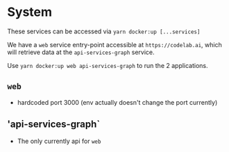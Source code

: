 # System

These services can be accessed via `yarn docker:up [...services]`

We have a `web` service entry-point accessible at `https://codelab.ai`, which will retrieve data at the `api-services-graph` service.

Use `yarn docker:up web api-services-graph` to run the 2 applications.

<!-- The `api-gateway` service is the entry-point for all our micro-services. Currently we have `api-federation-nodes` and `api-federation-props`

We can run `yarn docker:up web api-gateway` since `depends_on` will trigger `api-federation-props` & `api-federation-nodes` as well. -->

## `web`

- hardcoded port 3000 (env actually doesn't change the port currently)

## 'api-services-graph`

- The only currently api for `web`

<!-- ## `api-gateway`

- depends on `api-federation-nodes` & `api-federation-props`
- acts as api gateway for our micro-services

## `api-federation-nodes`

- uses Neo4j database
- gRPC client (nodes-props)
- depends on `api-federation-props`

## `api-federation-props`

- Uses PostgreSQL database
- gRPC server (nodes-props) -->
